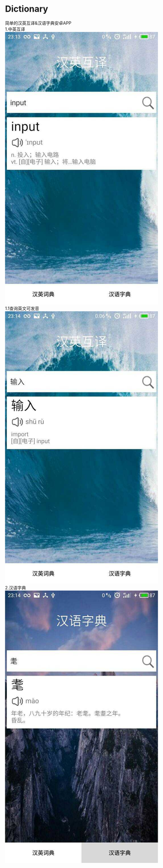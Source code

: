 # Dictionary
简单的汉英互译&amp;汉语字典安卓APP  
1.中英互译  
![查询汉语](https://github.com/GeorgeCh2/Dictionary/blob/master/img_folder/065F42DD4A03E3A54EC8F21197E823A4.jpg)
  1.1查询英文可发音  
  ![查询英语](https://github.com/GeorgeCh2/Dictionary/blob/master/img_folder/1F6BECD33D0597F2AF65D860893D9B33.jpg)
2.汉语字典  
![查询汉字](https://github.com/GeorgeCh2/Dictionary/blob/master/img_folder/A1E5C076BC61B7727CE1DE454BA1824E.jpg)
